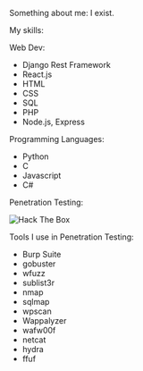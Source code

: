 Something about me: I exist.

My skills:

Web Dev: 
- Django Rest Framework
- React.js 
- HTML 
- CSS 
- SQL 
- PHP 
- Node.js, Express

Programming Languages:
- Python
- C
- Javascript
- C#

Penetration Testing:

<img src="http://www.hackthebox.eu/badge/image/520706" alt="Hack The Box">

Tools I use in Penetration Testing:
- Burp Suite
- gobuster
- wfuzz
- sublist3r
- nmap
- sqlmap
- wpscan
- Wappalyzer
- wafw00f
- netcat
- hydra
- ffuf
